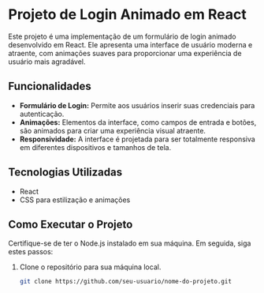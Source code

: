 # Projeto de Login Animado em React

Este projeto é uma implementação de um formulário de login animado desenvolvido em React. Ele apresenta uma interface de usuário moderna e atraente, com animações suaves para proporcionar uma experiência de usuário mais agradável.

## Funcionalidades

- **Formulário de Login:** Permite aos usuários inserir suas credenciais para autenticação.
- **Animações:** Elementos da interface, como campos de entrada e botões, são animados para criar uma experiência visual atraente.
- **Responsividade:** A interface é projetada para ser totalmente responsiva em diferentes dispositivos e tamanhos de tela.

## Tecnologias Utilizadas

- React
- CSS para estilização e animações

## Como Executar o Projeto

Certifique-se de ter o Node.js instalado em sua máquina. Em seguida, siga estes passos:

1. Clone o repositório para sua máquina local.
   ```bash
   git clone https://github.com/seu-usuario/nome-do-projeto.git
